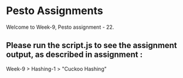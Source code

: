 # Pesto Assignments  

Welcome to Week-9, Pesto assignment - 22.

## Please run the script.js to see the assignment output, as described in assignment :
Week-9 > Hashing-1 > "Cuckoo Hashing"